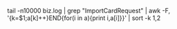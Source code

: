 tail -n10000 biz.log | grep "ImportCardRequest"  | awk -F, '{k=$1;a[k]++}END{for(i in a){print i,a[i]}}' | sort -k 1,2

